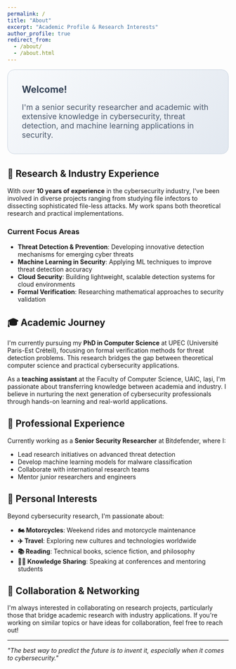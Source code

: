 ```yaml
---
permalink: /
title: "About"
excerpt: "Academic Profile & Research Interests"
author_profile: true
redirect_from: 
  - /about/
  - /about.html
---
```


<div style="background: linear-gradient(135deg, #f8fafc, #e2e8f0); padding: 2rem; border-radius: 1rem; margin-bottom: 2rem; border: 1px solid #cbd5e1;">
  <h2 style="margin-top: 0; color: #334155;">Welcome!</h2>
  <p style="font-size: 1.1rem; color: #475569; margin-bottom: 0;">I'm a senior security researcher and academic with extensive knowledge in cybersecurity, threat detection, and machine learning applications in security.</p>
</div>

## 🔬 Research & Industry Experience

With over **10 years of experience** in the cybersecurity industry, I've been involved in diverse projects ranging from studying file infectors to dissecting sophisticated file-less attacks. My work spans both theoretical research and practical implementations.

### Current Focus Areas
- **Threat Detection & Prevention**: Developing innovative detection mechanisms for emerging cyber threats
- **Machine Learning in Security**: Applying ML techniques to improve threat detection accuracy
- **Cloud Security**: Building lightweight, scalable detection systems for cloud environments
- **Formal Verification**: Researching mathematical approaches to security validation

## 🎓 Academic Journey

I'm currently pursuing my **PhD in Computer Science** at UPEC (Université Paris-Est Créteil), focusing on formal verification methods for threat detection problems. This research bridges the gap between theoretical computer science and practical cybersecurity applications.

As a **teaching assistant** at the Faculty of Computer Science, UAIC, Iași, I'm passionate about transferring knowledge between academia and industry. I believe in nurturing the next generation of cybersecurity professionals through hands-on learning and real-world applications.

## 🏢 Professional Experience

Currently working as a **Senior Security Researcher** at Bitdefender, where I:
- Lead research initiatives on advanced threat detection
- Develop machine learning models for malware classification
- Collaborate with international research teams
- Mentor junior researchers and engineers

## 🌱 Personal Interests

Beyond cybersecurity research, I'm passionate about:
- **🏍️ Motorcycles**: Weekend rides and motorcycle maintenance
- **✈️ Travel**: Exploring new cultures and technologies worldwide
- **📚 Reading**: Technical books, science fiction, and philosophy
- **🧑‍🏫 Knowledge Sharing**: Speaking at conferences and mentoring students

## 🤝 Collaboration & Networking

I'm always interested in collaborating on research projects, particularly those that bridge academic research with industry applications. If you're working on similar topics or have ideas for collaboration, feel free to reach out!

---

*"The best way to predict the future is to invent it, especially when it comes to cybersecurity."*  